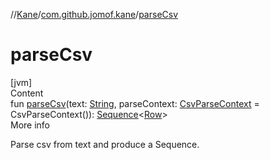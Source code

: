 //[Kane](../index.md)/[com.github.jomof.kane](index.md)/[parseCsv](parse-csv.md)



# parseCsv  
[jvm]  
Content  
fun [parseCsv](parse-csv.md)(text: [String](https://kotlinlang.org/api/latest/jvm/stdlib/kotlin/-string/index.html), parseContext: [CsvParseContext](../com.github.jomof.kane.impl.csv/-csv-parse-context/index.md) = CsvParseContext()): [Sequence](https://kotlinlang.org/api/latest/jvm/stdlib/kotlin.sequences/-sequence/index.html)<[Row](../com.github.jomof.kane.api/-row/index.md)>  
More info  


Parse csv from text and produce a Sequence<Row>.

  



